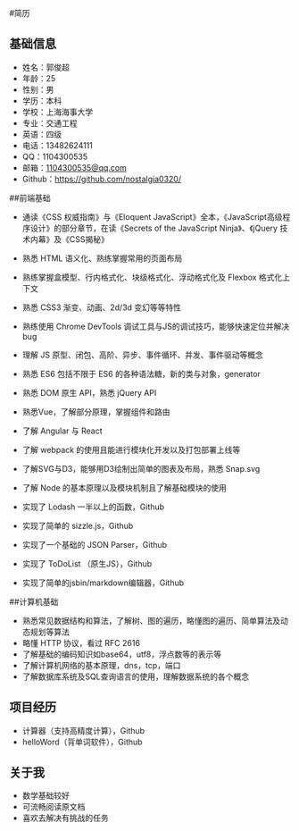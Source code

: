#简历

## 基础信息
* 姓名：郭俊超
* 年龄：25
* 性别：男
* 学历：本科
* 学校：上海海事大学
* 专业：交通工程
* 英语：四级
* 电话：13482624111
* QQ：1104300535
* 邮箱：1104300535@qq.com
* Github：https://github.com/nostalgia0320/

##前端基础

* 通读《CSS 权威指南》与《Eloquent JavaScript》全本，《JavaScript高级程序设计》的部分章节，在读《Secrets of the JavaScript Ninja》、《jQuery 技术内幕》及《CSS揭秘》
* 熟悉 HTML 语义化、熟练掌握常用的页面布局
* 熟练掌握盒模型、行内格式化、块级格式化、浮动格式化及 Flexbox 格式化上下文
* 熟悉 CSS3 渐变、动画、2d/3d 变幻等等特性
* 熟练使用 Chrome DevTools 调试工具与JS的调试技巧，能够快速定位并解决bug
* 理解 JS 原型、闭包、高阶、异步、事件循环、并发、事件驱动等概念
* 熟悉 ES6 包括不限于 ES6 的各种语法糖，新的类与对象，generator
* 熟悉 DOM 原生 API，熟悉 jQuery API
* 熟悉Vue，了解部分原理，掌握组件和路由
* 了解 Angular 与 React
* 了解 webpack 的使用且能进行模块化开发以及打包部署上线等
* 了解SVG与D3，能够用D3绘制出简单的图表及布局，熟悉 Snap.svg
* 了解 Node 的基本原理以及模块机制且了解基础模块的使用

* 实现了 Lodash 一半以上的函数，Github
* 实现了简单的 sizzle.js，Github
* 实现了一个基础的 JSON Parser，Github
* 实现了 ToDoList （原生JS），Github
* 实现了简单的jsbin/markdown编辑器，Github

##计算机基础
  
* 熟悉常见数据结构和算法，了解树、图的遍历，略懂图的遍历、简单算法及动态规划等算法
* 略懂 HTTP 协议，看过 RFC 2616
* 了解基础的编码知识如base64，utf8，浮点数等的表示等
* 了解计算机网络的基本原理，dns，tcp，端口
* 了解数据库系统及SQL查询语言的使用，理解数据系统的各个概念
  

## 项目经历

* 计算器（支持高精度计算），Github
* helloWord（背单词软件），Github

## 关于我

* 数学基础较好
* 可流畅阅读原文档
* 喜欢去解决有挑战的任务